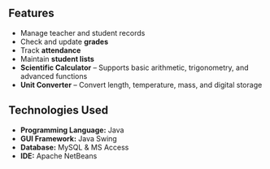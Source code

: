 ## Features  
- Manage teacher and student records
- Check and update **grades**  
- Track **attendance**  
- Maintain **student lists**  
- **Scientific Calculator** – Supports basic arithmetic, trigonometry, and advanced functions  
- **Unit Converter** – Convert length, temperature, mass, and digital storage  

## Technologies Used  
- **Programming Language:** Java  
- **GUI Framework:** Java Swing  
- **Database:** MySQL & MS Access
- **IDE:** Apache NetBeans
